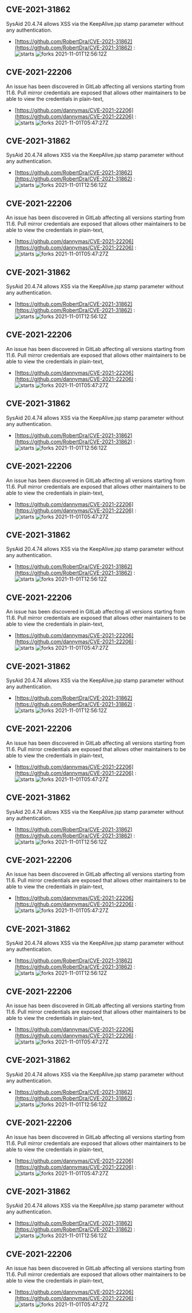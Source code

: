 ## CVE-2021-31862
 SysAid 20.4.74 allows XSS via the KeepAlive.jsp stamp parameter without any authentication.

- [https://github.com/RobertDra/CVE-2021-31862](https://github.com/RobertDra/CVE-2021-31862) :  
![starts](https://img.shields.io/github/stars/RobertDra/CVE-2021-31862.svg) 
![forks](https://img.shields.io/github/forks/RobertDra/CVE-2021-31862.svg) 
2021-11-01T12:56:12Z

## CVE-2021-22206
 An issue has been discovered in GitLab affecting all versions starting from 11.6. Pull mirror credentials are exposed that allows other maintainers to be able to view the credentials in plain-text,

- [https://github.com/dannymas/CVE-2021-22206](https://github.com/dannymas/CVE-2021-22206) :  
![starts](https://img.shields.io/github/stars/dannymas/CVE-2021-22206.svg) 
![forks](https://img.shields.io/github/forks/dannymas/CVE-2021-22206.svg) 
2021-11-01T05:47:27Z

## CVE-2021-31862
 SysAid 20.4.74 allows XSS via the KeepAlive.jsp stamp parameter without any authentication.

- [https://github.com/RobertDra/CVE-2021-31862](https://github.com/RobertDra/CVE-2021-31862) :  
![starts](https://img.shields.io/github/stars/RobertDra/CVE-2021-31862.svg) 
![forks](https://img.shields.io/github/forks/RobertDra/CVE-2021-31862.svg) 
2021-11-01T12:56:12Z

## CVE-2021-22206
 An issue has been discovered in GitLab affecting all versions starting from 11.6. Pull mirror credentials are exposed that allows other maintainers to be able to view the credentials in plain-text,

- [https://github.com/dannymas/CVE-2021-22206](https://github.com/dannymas/CVE-2021-22206) :  
![starts](https://img.shields.io/github/stars/dannymas/CVE-2021-22206.svg) 
![forks](https://img.shields.io/github/forks/dannymas/CVE-2021-22206.svg) 
2021-11-01T05:47:27Z

## CVE-2021-31862
 SysAid 20.4.74 allows XSS via the KeepAlive.jsp stamp parameter without any authentication.

- [https://github.com/RobertDra/CVE-2021-31862](https://github.com/RobertDra/CVE-2021-31862) :  
![starts](https://img.shields.io/github/stars/RobertDra/CVE-2021-31862.svg) 
![forks](https://img.shields.io/github/forks/RobertDra/CVE-2021-31862.svg) 
2021-11-01T12:56:12Z

## CVE-2021-22206
 An issue has been discovered in GitLab affecting all versions starting from 11.6. Pull mirror credentials are exposed that allows other maintainers to be able to view the credentials in plain-text,

- [https://github.com/dannymas/CVE-2021-22206](https://github.com/dannymas/CVE-2021-22206) :  
![starts](https://img.shields.io/github/stars/dannymas/CVE-2021-22206.svg) 
![forks](https://img.shields.io/github/forks/dannymas/CVE-2021-22206.svg) 
2021-11-01T05:47:27Z

## CVE-2021-31862
 SysAid 20.4.74 allows XSS via the KeepAlive.jsp stamp parameter without any authentication.

- [https://github.com/RobertDra/CVE-2021-31862](https://github.com/RobertDra/CVE-2021-31862) :  
![starts](https://img.shields.io/github/stars/RobertDra/CVE-2021-31862.svg) 
![forks](https://img.shields.io/github/forks/RobertDra/CVE-2021-31862.svg) 
2021-11-01T12:56:12Z

## CVE-2021-22206
 An issue has been discovered in GitLab affecting all versions starting from 11.6. Pull mirror credentials are exposed that allows other maintainers to be able to view the credentials in plain-text,

- [https://github.com/dannymas/CVE-2021-22206](https://github.com/dannymas/CVE-2021-22206) :  
![starts](https://img.shields.io/github/stars/dannymas/CVE-2021-22206.svg) 
![forks](https://img.shields.io/github/forks/dannymas/CVE-2021-22206.svg) 
2021-11-01T05:47:27Z

## CVE-2021-31862
 SysAid 20.4.74 allows XSS via the KeepAlive.jsp stamp parameter without any authentication.

- [https://github.com/RobertDra/CVE-2021-31862](https://github.com/RobertDra/CVE-2021-31862) :  
![starts](https://img.shields.io/github/stars/RobertDra/CVE-2021-31862.svg) 
![forks](https://img.shields.io/github/forks/RobertDra/CVE-2021-31862.svg) 
2021-11-01T12:56:12Z

## CVE-2021-22206
 An issue has been discovered in GitLab affecting all versions starting from 11.6. Pull mirror credentials are exposed that allows other maintainers to be able to view the credentials in plain-text,

- [https://github.com/dannymas/CVE-2021-22206](https://github.com/dannymas/CVE-2021-22206) :  
![starts](https://img.shields.io/github/stars/dannymas/CVE-2021-22206.svg) 
![forks](https://img.shields.io/github/forks/dannymas/CVE-2021-22206.svg) 
2021-11-01T05:47:27Z

## CVE-2021-31862
 SysAid 20.4.74 allows XSS via the KeepAlive.jsp stamp parameter without any authentication.

- [https://github.com/RobertDra/CVE-2021-31862](https://github.com/RobertDra/CVE-2021-31862) :  
![starts](https://img.shields.io/github/stars/RobertDra/CVE-2021-31862.svg) 
![forks](https://img.shields.io/github/forks/RobertDra/CVE-2021-31862.svg) 
2021-11-01T12:56:12Z

## CVE-2021-22206
 An issue has been discovered in GitLab affecting all versions starting from 11.6. Pull mirror credentials are exposed that allows other maintainers to be able to view the credentials in plain-text,

- [https://github.com/dannymas/CVE-2021-22206](https://github.com/dannymas/CVE-2021-22206) :  
![starts](https://img.shields.io/github/stars/dannymas/CVE-2021-22206.svg) 
![forks](https://img.shields.io/github/forks/dannymas/CVE-2021-22206.svg) 
2021-11-01T05:47:27Z

## CVE-2021-31862
 SysAid 20.4.74 allows XSS via the KeepAlive.jsp stamp parameter without any authentication.

- [https://github.com/RobertDra/CVE-2021-31862](https://github.com/RobertDra/CVE-2021-31862) :  
![starts](https://img.shields.io/github/stars/RobertDra/CVE-2021-31862.svg) 
![forks](https://img.shields.io/github/forks/RobertDra/CVE-2021-31862.svg) 
2021-11-01T12:56:12Z

## CVE-2021-22206
 An issue has been discovered in GitLab affecting all versions starting from 11.6. Pull mirror credentials are exposed that allows other maintainers to be able to view the credentials in plain-text,

- [https://github.com/dannymas/CVE-2021-22206](https://github.com/dannymas/CVE-2021-22206) :  
![starts](https://img.shields.io/github/stars/dannymas/CVE-2021-22206.svg) 
![forks](https://img.shields.io/github/forks/dannymas/CVE-2021-22206.svg) 
2021-11-01T05:47:27Z

## CVE-2021-31862
 SysAid 20.4.74 allows XSS via the KeepAlive.jsp stamp parameter without any authentication.

- [https://github.com/RobertDra/CVE-2021-31862](https://github.com/RobertDra/CVE-2021-31862) :  
![starts](https://img.shields.io/github/stars/RobertDra/CVE-2021-31862.svg) 
![forks](https://img.shields.io/github/forks/RobertDra/CVE-2021-31862.svg) 
2021-11-01T12:56:12Z

## CVE-2021-22206
 An issue has been discovered in GitLab affecting all versions starting from 11.6. Pull mirror credentials are exposed that allows other maintainers to be able to view the credentials in plain-text,

- [https://github.com/dannymas/CVE-2021-22206](https://github.com/dannymas/CVE-2021-22206) :  
![starts](https://img.shields.io/github/stars/dannymas/CVE-2021-22206.svg) 
![forks](https://img.shields.io/github/forks/dannymas/CVE-2021-22206.svg) 
2021-11-01T05:47:27Z

## CVE-2021-31862
 SysAid 20.4.74 allows XSS via the KeepAlive.jsp stamp parameter without any authentication.

- [https://github.com/RobertDra/CVE-2021-31862](https://github.com/RobertDra/CVE-2021-31862) :  
![starts](https://img.shields.io/github/stars/RobertDra/CVE-2021-31862.svg) 
![forks](https://img.shields.io/github/forks/RobertDra/CVE-2021-31862.svg) 
2021-11-01T12:56:12Z

## CVE-2021-22206
 An issue has been discovered in GitLab affecting all versions starting from 11.6. Pull mirror credentials are exposed that allows other maintainers to be able to view the credentials in plain-text,

- [https://github.com/dannymas/CVE-2021-22206](https://github.com/dannymas/CVE-2021-22206) :  
![starts](https://img.shields.io/github/stars/dannymas/CVE-2021-22206.svg) 
![forks](https://img.shields.io/github/forks/dannymas/CVE-2021-22206.svg) 
2021-11-01T05:47:27Z

## CVE-2021-31862
 SysAid 20.4.74 allows XSS via the KeepAlive.jsp stamp parameter without any authentication.

- [https://github.com/RobertDra/CVE-2021-31862](https://github.com/RobertDra/CVE-2021-31862) :  
![starts](https://img.shields.io/github/stars/RobertDra/CVE-2021-31862.svg) 
![forks](https://img.shields.io/github/forks/RobertDra/CVE-2021-31862.svg) 
2021-11-01T12:56:12Z

## CVE-2021-22206
 An issue has been discovered in GitLab affecting all versions starting from 11.6. Pull mirror credentials are exposed that allows other maintainers to be able to view the credentials in plain-text,

- [https://github.com/dannymas/CVE-2021-22206](https://github.com/dannymas/CVE-2021-22206) :  
![starts](https://img.shields.io/github/stars/dannymas/CVE-2021-22206.svg) 
![forks](https://img.shields.io/github/forks/dannymas/CVE-2021-22206.svg) 
2021-11-01T05:47:27Z

